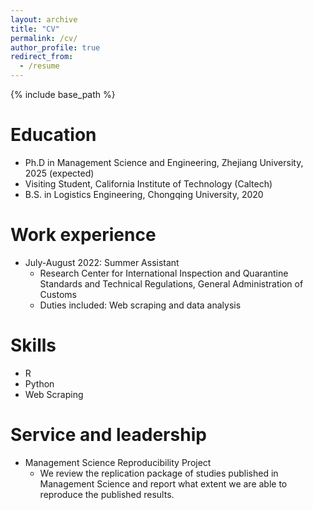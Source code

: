```yaml
---
layout: archive
title: "CV"
permalink: /cv/
author_profile: true
redirect_from:
  - /resume
---
```


{% include base_path %}

Education
======
* Ph.D in Management Science and Engineering, Zhejiang University, 2025 (expected)
* Visiting Student, California Institute of Technology (Caltech)
* B.S. in Logistics Engineering, Chongqing University, 2020

Work experience
======
* July-August 2022: Summer Assistant
  * Research Center for International Inspection and Quarantine Standards and Technical Regulations, General Administration of Customs
  * Duties included: Web scraping and data analysis
  


Skills
======
* R
* Python
* Web Scraping

<!-- Publications
======
  <ul>{% for post in site.publications reversed %}
    {% include archive-single-cv.html %}
  {% endfor %}</ul>
  
Teaching
======
  <ul>{% for post in site.teaching reversed %}
    {% include archive-single-cv.html %}
  {% endfor %}</ul> -->
  
Service and leadership
======
* Management Science Reproducibility Project
  * We review the replication package of studies published in Management Science and report what extent we are able to reproduce the published results.
